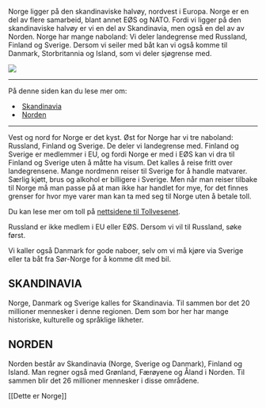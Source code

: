 Norge ligger på den skandinaviske halvøy, nordvest i Europa. Norge er en del av flere samarbeid, blant annet EØS og NATO. Fordi vi ligger på den skandinaviske halvøy er vi en del av Skandinavia, men også en del av av Norden. Norge har mange naboland: Vi deler landegrense med Russland, Finland og Sverige. Dersom vi seiler med båt kan vi også komme til Danmark, Storbritannia og Island, som vi deler sjøgrense med.

![](https://cdn.kursoria.no/pensum/elements/pensum-for-samfunnskunnskapsproven-_frgthy.jpg)

---

På denne siden kan du lese mer om:

-    [Skandinavia](https://app.norskkunnskap.no/pensum/rtehtr/zrt6e2/frgthy#skandinavia)
-    [Norden](https://app.norskkunnskap.no/pensum/rtehtr/zrt6e2/frgthy#norden)

---

Vest og nord for Norge er det kyst. Øst for Norge har vi tre naboland: Russland, Finland og Sverige. De deler vi landegrense med. Finland og Sverige er medlemmer i EU, og fordi Norge er med i EØS kan vi dra til Finland og Sverige uten å måtte ha visum. Det kalles å reise fritt over landegrensene. Mange nordmenn reiser til Sverige for å handle matvarer. Særlig kjøtt, brus og alkohol er billigere i Sverige. Men når man reiser tilbake til Norge må man passe på at man ikke har handlet for mye, for det finnes grenser for hvor mye varer man kan ta med seg til Norge uten å betale toll. 

Du kan lese mer om toll på [nettsidene til Tollvesenet](https://toll.no/no/reise-til-og-fra-norge/reise-til-norge/).

Russland er ikke medlem i EU eller EØS. Dersom vi vil til Russland, søke først.

Vi kaller også Danmark for gode naboer, selv om vi må kjøre via Sverige eller ta båt fra Sør-Norge for å komme dit med bil.

## SKANDINAVIA

Norge, Danmark og Sverige kalles for Skandinavia. Til sammen bor det 20 millioner mennesker i denne regionen. Dem som bor her har mange historiske, kulturelle og språklige likheter. 

## NORDEN

Norden består av Skandinavia (Norge, Sverige og Danmark), Finland og Island. Man regner også med Grønland, Færøyene og Åland i Norden. Til sammen blir det 26 millioner mennesker i disse områdene.

[[Dette er Norge]]
